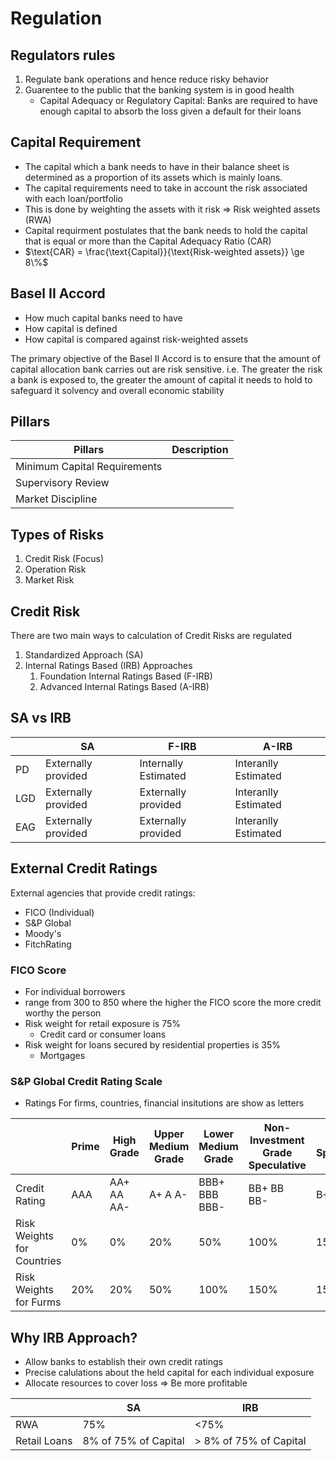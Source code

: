 # Regulation
## Regulators rules
1. Regulate bank operations and hence reduce risky behavior
1. Guarentee to the public that the banking system is in good health
    - Capital Adequacy or Regulatory Capital: Banks are required to have enough capital to absorb the loss given a default for their loans

## Capital Requirement
- The capital which a bank needs to have in their balance sheet is determined as a proportion of its assets which is mainly loans.
- The capital requirements need to take in account the risk associated with each loan/portfolio
- This is done by weighting the assets with it risk => Risk weighted assets (RWA)
- Capital requirment postulates that the bank needs to hold the capital that is equal or more than the Capital Adequacy Ratio (CAR)
- $\text{CAR} = \frac{\text{Capital}}{\text{Risk-weighted assets}} \ge 8\%$



## Basel II Accord
- How much capital banks need to have
- How capital is defined
- How capital is compared against risk-weighted assets

The primary objective of the Basel II Accord is to ensure that the amount of capital allocation bank carries out are risk sensitive. i.e. The greater the risk a bank is exposed to, the greater the amount of capital it needs to hold to safeguard it solvency and overall economic stability

## Pillars
| Pillars | Description |
| -- | -- |
| Minimum Capital Requirements |  |
| Supervisory Review |  |
| Market Discipline |  |

## Types of Risks
1. Credit Risk (Focus)
1. Operation Risk
1. Market Risk

## Credit Risk
There are two main ways to calculation of Credit Risks are regulated
1. Standardized Approach (SA)
1. Internal Ratings Based (IRB) Approaches
    1. Foundation Internal Ratings Based (F-IRB)
    1. Advanced Internal Ratings Based (A-IRB)
## SA vs IRB
|  | SA | F-IRB | A-IRB|
|-- |-- |-- |-- |
|PD |Externally provided | Internally Estimated |Interanlly Estimated |
|LGD |Externally provided | Externally provided |Interanlly Estimated |
|EAG |Externally provided | Externally provided |Interanlly Estimated |

## External Credit Ratings
External agencies that provide credit ratings:
- FICO (Individual)
- S&P Global
- Moody's
- FitchRating

### FICO Score
- For individual borrowers
- range from 300 to 850 where the higher the FICO score the more credit worthy the person
- Risk weight for retail exposure is 75%
    - Credit card or consumer loans
- Risk weight for loans secured by residential properties is 35%
    - Mortgages
### S&P Global Credit Rating Scale
- Ratings For firms, countries, financial insitutions are show as letters

| | Prime | High Grade | Upper Medium Grade | Lower Medium Grade | Non-Investment Grade Speculative | Highly Speculative | etc.. |
|-- |-- |-- |-- |-- |-- |-- |-- |
|Credit Rating |AAA |AA+ AA AA- |A+ A A- |BBB+ BBB BBB- |BB+ BB BB- |B+ B B- |.. |
|Risk Weights for Countries |0% |0% |20% |50% |100% |150% |.. |
|Risk Weights for Furms |20% |20% |50% |100% |150% |150% |.. |


## Why IRB Approach?
- Allow banks to establish their own credit ratings
- Precise calulations about the held capital for each individual exposure
- Allocate resources to cover loss => Be more profitable

| | SA | IRB |
|-- |-- |-- |
|RWA | 75% | <75% |
|Retail Loans | 8% of 75% of Capital | > 8% of 75% of Capital |


